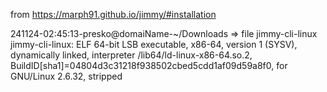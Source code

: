 

from 
https://marph91.github.io/jimmy/#installation

241124-02:45:13-presko@domaiName-~/Downloads
=> file jimmy-cli-linux 
jimmy-cli-linux: ELF 64-bit LSB executable, x86-64, version 1 (SYSV), dynamically linked, interpreter /lib64/ld-linux-x86-64.so.2, BuildID[sha1]=04804d3c31218f938502cbed5cdd1af09d59a8f0, for GNU/Linux 2.6.32, stripped

